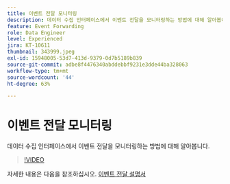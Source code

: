 ```yaml
---
title: 이벤트 전달 모니터링
description: 데이터 수집 인터페이스에서 이벤트 전달을 모니터링하는 방법에 대해 알아봅니다.
feature: Event Forwarding
role: Data Engineer
level: Experienced
jira: KT-10611
thumbnail: 343999.jpeg
exl-id: 15948005-53d7-413d-9379-0d7b5189b839
source-git-commit: adbe8f4476340abddebbf9231e3dde44ba328063
workflow-type: tm+mt
source-wordcount: '44'
ht-degree: 63%

---
```


# 이벤트 전달 모니터링

데이터 수집 인터페이스에서 이벤트 전달을 모니터링하는 방법에 대해 알아봅니다.

>[!VIDEO](https://video.tv.adobe.com/v/343999?quality=12&learn=on)

자세한 내용은 다음을 참조하십시오. [이벤트 전달 설명서](https://experienceleague.adobe.com/docs/experience-platform/tags/event-forwarding/overview.html)

